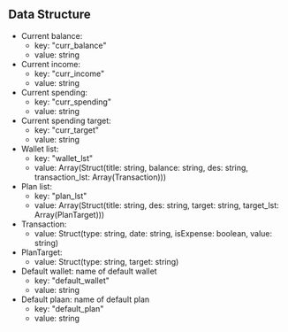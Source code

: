 ## Data Structure
- Current balance:
  + key: "curr_balance"
  + value: string
- Current income:
  + key: "curr_income"
  + value: string
- Current spending:
  + key: "curr_spending"
  + value: string
- Current spending target:
  + key: "curr_target"
  + value: string
- Wallet list:
  + key: "wallet_lst"
  + value: Array(Struct(title: string, balance: string, des: string, transaction_lst: Array(Transaction)))
- Plan list:
  + key: "plan_lst"
  + value: Array(Struct(title: string, des: string, target: string, target_lst: Array(PlanTarget)))
- Transaction:
  + value: Struct(type: string, date: string, isExpense: boolean, value: string)
- PlanTarget:
  + value: Struct(type: string, target: string)
- Default wallet: name of default wallet
  + key: "default_wallet"
  + value: string
- Default plaan: name of default plan
  + key: "default_plan"
  + value: string

